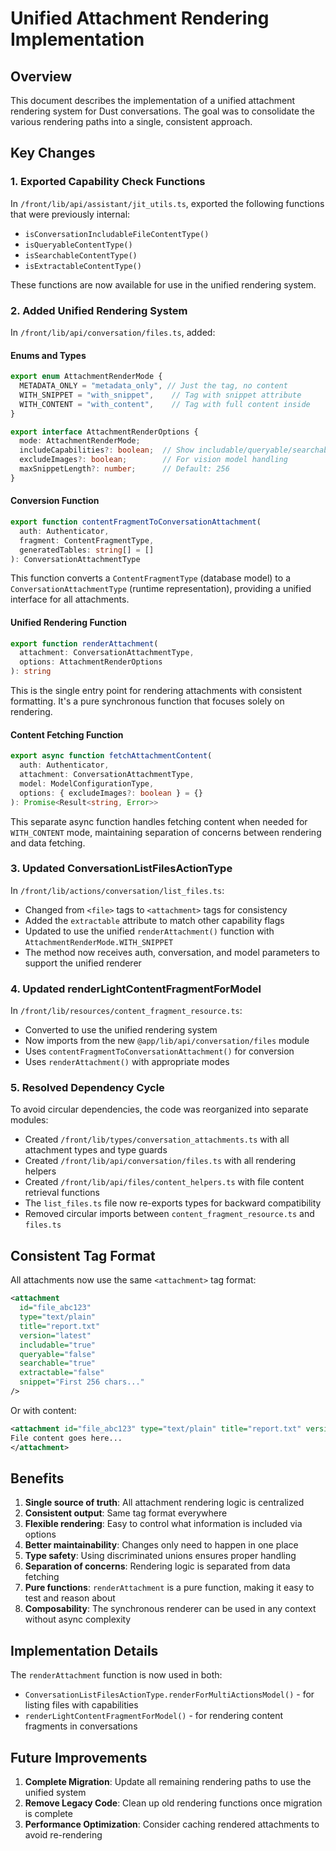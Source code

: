 # Unified Attachment Rendering Implementation

## Overview

This document describes the implementation of a unified attachment rendering system for Dust conversations. The goal was to consolidate the various rendering paths into a single, consistent approach.

## Key Changes

### 1. Exported Capability Check Functions

In `/front/lib/api/assistant/jit_utils.ts`, exported the following functions that were previously internal:
- `isConversationIncludableFileContentType()`
- `isQueryableContentType()`
- `isSearchableContentType()`
- `isExtractableContentType()`

These functions are now available for use in the unified rendering system.

### 2. Added Unified Rendering System

In `/front/lib/api/conversation/files.ts`, added:

#### Enums and Types
```typescript
export enum AttachmentRenderMode {
  METADATA_ONLY = "metadata_only", // Just the tag, no content
  WITH_SNIPPET = "with_snippet",    // Tag with snippet attribute
  WITH_CONTENT = "with_content",    // Tag with full content inside
}

export interface AttachmentRenderOptions {
  mode: AttachmentRenderMode;
  includeCapabilities?: boolean;  // Show includable/queryable/searchable flags
  excludeImages?: boolean;        // For vision model handling
  maxSnippetLength?: number;      // Default: 256
}
```

#### Conversion Function
```typescript
export function contentFragmentToConversationAttachment(
  auth: Authenticator,
  fragment: ContentFragmentType,
  generatedTables: string[] = []
): ConversationAttachmentType
```

This function converts a `ContentFragmentType` (database model) to a `ConversationAttachmentType` (runtime representation), providing a unified interface for all attachments.

#### Unified Rendering Function
```typescript
export function renderAttachment(
  attachment: ConversationAttachmentType,
  options: AttachmentRenderOptions
): string
```

This is the single entry point for rendering attachments with consistent formatting. It's a pure synchronous function that focuses solely on rendering.

#### Content Fetching Function
```typescript
export async function fetchAttachmentContent(
  auth: Authenticator,
  attachment: ConversationAttachmentType,
  model: ModelConfigurationType,
  options: { excludeImages?: boolean } = {}
): Promise<Result<string, Error>>
```

This separate async function handles fetching content when needed for `WITH_CONTENT` mode, maintaining separation of concerns between rendering and data fetching.

### 3. Updated ConversationListFilesActionType

In `/front/lib/actions/conversation/list_files.ts`:
- Changed from `<file>` tags to `<attachment>` tags for consistency
- Added the `extractable` attribute to match other capability flags
- Updated to use the unified `renderAttachment()` function with `AttachmentRenderMode.WITH_SNIPPET`
- The method now receives auth, conversation, and model parameters to support the unified renderer

### 4. Updated renderLightContentFragmentForModel

In `/front/lib/resources/content_fragment_resource.ts`:
- Converted to use the unified rendering system
- Now imports from the new `@app/lib/api/conversation/files` module
- Uses `contentFragmentToConversationAttachment()` for conversion
- Uses `renderAttachment()` with appropriate modes

### 5. Resolved Dependency Cycle

To avoid circular dependencies, the code was reorganized into separate modules:
- Created `/front/lib/types/conversation_attachments.ts` with all attachment types and type guards
- Created `/front/lib/api/conversation/files.ts` with all rendering helpers
- Created `/front/lib/api/files/content_helpers.ts` with file content retrieval functions
- The `list_files.ts` file now re-exports types for backward compatibility
- Removed circular imports between `content_fragment_resource.ts` and `files.ts`

## Consistent Tag Format

All attachments now use the same `<attachment>` tag format:

```xml
<attachment 
  id="file_abc123" 
  type="text/plain" 
  title="report.txt" 
  version="latest"
  includable="true"
  queryable="false" 
  searchable="true"
  extractable="false"
  snippet="First 256 chars..."
/>
```

Or with content:
```xml
<attachment id="file_abc123" type="text/plain" title="report.txt" version="latest">
File content goes here...
</attachment>
```

## Benefits

1. **Single source of truth**: All attachment rendering logic is centralized
2. **Consistent output**: Same tag format everywhere
3. **Flexible rendering**: Easy to control what information is included via options
4. **Better maintainability**: Changes only need to happen in one place
5. **Type safety**: Using discriminated unions ensures proper handling
6. **Separation of concerns**: Rendering logic is separated from data fetching
7. **Pure functions**: `renderAttachment` is a pure function, making it easy to test and reason about
8. **Composability**: The synchronous renderer can be used in any context without async complexity

## Implementation Details

The `renderAttachment` function is now used in both:
- `ConversationListFilesActionType.renderForMultiActionsModel()` - for listing files with capabilities
- `renderLightContentFragmentForModel()` - for rendering content fragments in conversations

## Future Improvements

1. **Complete Migration**: Update all remaining rendering paths to use the unified system
2. **Remove Legacy Code**: Clean up old rendering functions once migration is complete
3. **Performance Optimization**: Consider caching rendered attachments to avoid re-rendering